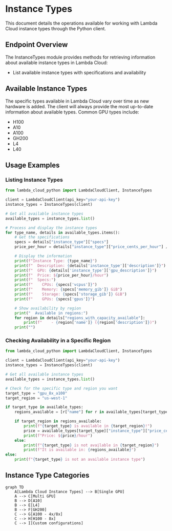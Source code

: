 # Instance Types

This document details the operations available for working with Lambda Cloud instance types through the Python client.

## Endpoint Overview

The InstanceTypes module provides methods for retrieving information about available instance types in Lambda Cloud:

- List available instance types with specifications and availability

## Available Instance Types

The specific types available in Lambda Cloud vary over time as new hardware is added. The client will always provide the most up-to-date information about available types. Common GPU types include:

- H100
- A10
- A100
- GH200
- L4
- L40

## Usage Examples

### Listing Instance Types

```python
from lambda_cloud_python import LambdaCloudClient, InstanceTypes

client = LambdaCloudClient(api_key="your-api-key")
instance_types = InstanceTypes(client)

# Get all available instance types
available_types = instance_types.list()

# Process and display the instance types
for type_name, details in available_types.items():
    # Get the specifications
    specs = details["instance_type"]["specs"]
    price_per_hour = details["instance_type"]["price_cents_per_hour"] / 100

    # Display the information
    print(f"Instance Type: {type_name}")
    print(f"  Description: {details['instance_type']['description']}")
    print(f"  GPU: {details['instance_type']['gpu_description']}")
    print(f"  Price: ${price_per_hour}/hour")
    print(f"  Specs:")
    print(f"    CPUs: {specs['vcpus']}")
    print(f"    Memory: {specs['memory_gib']} GiB")
    print(f"    Storage: {specs['storage_gib']} GiB")
    print(f"    GPUs: {specs['gpus']}")

    # Show availability by region
    print("  Available in regions:")
    for region in details["regions_with_capacity_available"]:
        print(f"    - {region['name']} ({region['description']})")
    print("")
```

### Checking Availability in a Specific Region

```python
from lambda_cloud_python import LambdaCloudClient, InstanceTypes

client = LambdaCloudClient(api_key="your-api-key")
instance_types = InstanceTypes(client)

# Get all available instance types
available_types = instance_types.list()

# Check for the specific type and region you want
target_type = "gpu_8x_a100"
target_region = "us-west-1"

if target_type in available_types:
    regions_available = [r["name"] for r in available_types[target_type]["regions_with_capacity_available"]]

    if target_region in regions_available:
        print(f"{target_type} is available in {target_region}!")
        price = available_types[target_type]["instance_type"]["price_cents_per_hour"] / 100
        print(f"Price: ${price}/hour")
    else:
        print(f"{target_type} is not available in {target_region}")
        print(f"It is available in: {regions_available}")
else:
    print(f"{target_type} is not an available instance type")
```

## Instance Type Categories

```mermaid
graph TD
    A[Lambda Cloud Instance Types] --> B[Single GPU]
    A --> C[Multi GPU]
    B --> D[A10]
    B --> E[L4]
    B --> F[GH200]
    C --> G[A100 - 4x/8x]
    C --> H[H100 - 8x]
    C --> I[Custom configurations]
```
